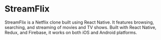 # StreamFlix

StreamFlix is a Netflix clone built using React Native. It features browsing, searching, and streaming of movies and TV shows. Built with React Native, Redux, and Firebase, it works on both iOS and Android platforms.

